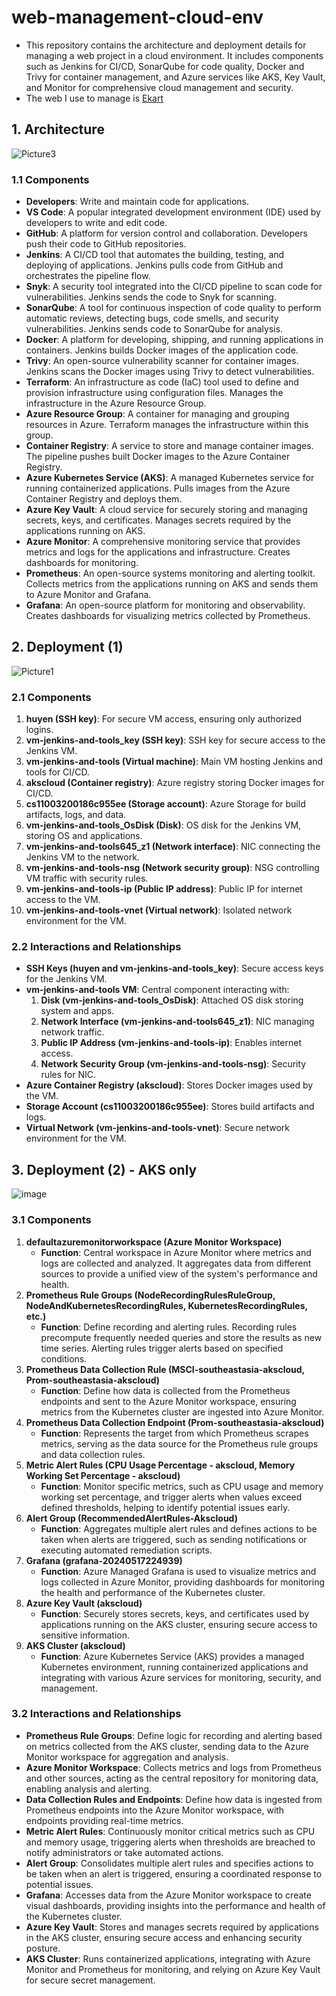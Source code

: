 # web-management-cloud-env
- This repository contains the architecture and deployment details for managing a web project in a cloud environment. It includes components such as Jenkins for CI/CD, SonarQube for code quality, Docker and Trivy for container management, and Azure services like AKS, Key Vault, and Monitor for comprehensive cloud management and security.
- The web I use to manage is [Ekart](https://github.com/Meraviglioso8/Ekart)
## 1. Architecture

![Picture3](https://github.com/Meraviglioso8/web-management-cloud-env/assets/46748862/f3bedef1-1265-4d20-b1f3-46bc316f757e)

### 1.1 Components

- **Developers**: Write and maintain code for applications.
- **VS Code**: A popular integrated development environment (IDE) used by developers to write and edit code.
- **GitHub**: A platform for version control and collaboration. Developers push their code to GitHub repositories.
- **Jenkins**: A CI/CD tool that automates the building, testing, and deploying of applications. Jenkins pulls code from GitHub and orchestrates the pipeline flow.
- **Snyk**: A security tool integrated into the CI/CD pipeline to scan code for vulnerabilities. Jenkins sends the code to Snyk for scanning.
- **SonarQube**: A tool for continuous inspection of code quality to perform automatic reviews, detecting bugs, code smells, and security vulnerabilities. Jenkins sends code to SonarQube for analysis.
- **Docker**: A platform for developing, shipping, and running applications in containers. Jenkins builds Docker images of the application code.
- **Trivy**: An open-source vulnerability scanner for container images. Jenkins scans the Docker images using Trivy to detect vulnerabilities.
- **Terraform**: An infrastructure as code (IaC) tool used to define and provision infrastructure using configuration files. Manages the infrastructure in the Azure Resource Group.
- **Azure Resource Group**: A container for managing and grouping resources in Azure. Terraform manages the infrastructure within this group.
- **Container Registry**: A service to store and manage container images. The pipeline pushes built Docker images to the Azure Container Registry.
- **Azure Kubernetes Service (AKS)**: A managed Kubernetes service for running containerized applications. Pulls images from the Azure Container Registry and deploys them.
- **Azure Key Vault**: A cloud service for securely storing and managing secrets, keys, and certificates. Manages secrets required by the applications running on AKS.
- **Azure Monitor**: A comprehensive monitoring service that provides metrics and logs for the applications and infrastructure. Creates dashboards for monitoring.
- **Prometheus**: An open-source systems monitoring and alerting toolkit. Collects metrics from the applications running on AKS and sends them to Azure Monitor and Grafana.
- **Grafana**: An open-source platform for monitoring and observability. Creates dashboards for visualizing metrics collected by Prometheus.


## 2. Deployment (1)
![Picture1](https://github.com/Meraviglioso8/web-management-cloud-env/assets/46748862/850fb0f2-9934-4178-a27e-249a9dae858f)


### 2.1 Components

1. **huyen (SSH key)**: For secure VM access, ensuring only authorized logins.
2. **vm-jenkins-and-tools_key (SSH key)**: SSH key for secure access to the Jenkins VM.
3. **vm-jenkins-and-tools (Virtual machine)**: Main VM hosting Jenkins and tools for CI/CD.
4. **akscloud (Container registry)**: Azure registry storing Docker images for CI/CD.
5. **cs11003200186c955ee (Storage account)**: Azure Storage for build artifacts, logs, and data.
6. **vm-jenkins-and-tools_OsDisk (Disk)**: OS disk for the Jenkins VM, storing OS and applications.
7. **vm-jenkins-and-tools645_z1 (Network interface)**: NIC connecting the Jenkins VM to the network.
8. **vm-jenkins-and-tools-nsg (Network security group)**: NSG controlling VM traffic with security rules.
9. **vm-jenkins-and-tools-ip (Public IP address)**: Public IP for internet access to the VM.
10. **vm-jenkins-and-tools-vnet (Virtual network)**: Isolated network environment for the VM.

### 2.2 Interactions and Relationships

- **SSH Keys (huyen and vm-jenkins-and-tools_key)**: Secure access keys for the Jenkins VM.
- **vm-jenkins-and-tools VM**: Central component interacting with:
  1. **Disk (vm-jenkins-and-tools_OsDisk)**: Attached OS disk storing system and apps.
  2. **Network Interface (vm-jenkins-and-tools645_z1)**: NIC managing network traffic.
  3. **Public IP Address (vm-jenkins-and-tools-ip)**: Enables internet access.
  4. **Network Security Group (vm-jenkins-and-tools-nsg)**: Security rules for NIC.
- **Azure Container Registry (akscloud)**: Stores Docker images used by the VM.
- **Storage Account (cs11003200186c955ee)**: Stores build artifacts and logs.
- **Virtual Network (vm-jenkins-and-tools-vnet)**: Secure network environment for the VM.


## 3. Deployment (2) - AKS only

![image](https://github.com/Meraviglioso8/web-management-cloud-env/assets/46748862/470461cb-6007-4e97-8d34-6d6de3bda10e)


### 3.1 Components

1. **defaultazuremonitorworkspace (Azure Monitor Workspace)**
   - **Function**: Central workspace in Azure Monitor where metrics and logs are collected and analyzed. It aggregates data from different sources to provide a unified view of the system's performance and health.
2. **Prometheus Rule Groups (NodeRecordingRulesRuleGroup, NodeAndKubernetesRecordingRules, KubernetesRecordingRules, etc.)**
   - **Function**: Define recording and alerting rules. Recording rules precompute frequently needed queries and store the results as new time series. Alerting rules trigger alerts based on specified conditions.
3. **Prometheus Data Collection Rule (MSCI-southeastasia-akscloud, Prom-southeastasia-akscloud)**
   - **Function**: Define how data is collected from the Prometheus endpoints and sent to the Azure Monitor workspace, ensuring metrics from the Kubernetes cluster are ingested into Azure Monitor.
4. **Prometheus Data Collection Endpoint (Prom-southeastasia-akscloud)**
   - **Function**: Represents the target from which Prometheus scrapes metrics, serving as the data source for the Prometheus rule groups and data collection rules.
5. **Metric Alert Rules (CPU Usage Percentage - akscloud, Memory Working Set Percentage - akscloud)**
   - **Function**: Monitor specific metrics, such as CPU usage and memory working set percentage, and trigger alerts when values exceed defined thresholds, helping to identify potential issues early.
6. **Alert Group (RecommendedAlertRules-Akscloud)**
   - **Function**: Aggregates multiple alert rules and defines actions to be taken when alerts are triggered, such as sending notifications or executing automated remediation scripts.
7. **Grafana (grafana-20240517224939)**
   - **Function**: Azure Managed Grafana is used to visualize metrics and logs collected in Azure Monitor, providing dashboards for monitoring the health and performance of the Kubernetes cluster.
8. **Azure Key Vault (akscloud)**
   - **Function**: Securely stores secrets, keys, and certificates used by applications running on the AKS cluster, ensuring secure access to sensitive information.
9. **AKS Cluster (akscloud)**
   - **Function**: Azure Kubernetes Service (AKS) provides a managed Kubernetes environment, running containerized applications and integrating with various Azure services for monitoring, security, and management.

### 3.2 Interactions and Relationships

- **Prometheus Rule Groups**: Define logic for recording and alerting based on metrics collected from the AKS cluster, sending data to the Azure Monitor workspace for aggregation and analysis.
- **Azure Monitor Workspace**: Collects metrics and logs from Prometheus and other sources, acting as the central repository for monitoring data, enabling analysis and alerting.
- **Data Collection Rules and Endpoints**: Define how data is ingested from Prometheus endpoints into the Azure Monitor workspace, with endpoints providing real-time metrics.
- **Metric Alert Rules**: Continuously monitor critical metrics such as CPU and memory usage, triggering alerts when thresholds are breached to notify administrators or take automated actions.
- **Alert Group**: Consolidates multiple alert rules and specifies actions to be taken when an alert is triggered, ensuring a coordinated response to potential issues.
- **Grafana**: Accesses data from the Azure Monitor workspace to create visual dashboards, providing insights into the performance and health of the Kubernetes cluster.
- **Azure Key Vault**: Stores and manages secrets required by applications in the AKS cluster, ensuring secure access and enhancing security posture.
- **AKS Cluster**: Runs containerized applications, integrating with Azure Monitor and Prometheus for monitoring, and relying on Azure Key Vault for secure secret management.

